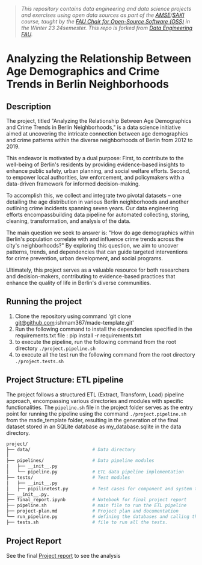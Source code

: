 > _This repository contains data engineering and data science projects and exercises using open data sources as part of the [AMSE](https://oss.cs.fau.de/teaching/specific/amse/)/[SAKI](https://oss.cs.fau.de/teaching/specific/saki/) course, taught by the [FAU Chair for Open-Source Software (OSS)](https://oss.cs.fau.de/) in the Winter 23 24semester. This repo is forked from [Data Engineering FAU](https://github.com/jvalue/2023-amse-template)._

# Analyzing the Relationship Between Age Demographics and Crime Trends in Berlin Neighborhoods

## Description

<!-- Describe your data science project in max. 200 words. Consider writing about why and how you attempt it. -->
The project, titled "Analyzing the Relationship Between Age Demographics and Crime Trends in Berlin Neighborhoods," is a data science initiative aimed at uncovering the intricate connection between age demographics and crime patterns within the diverse neighborhoods of Berlin from 2012 to 2019.

This endeavor is motivated by a dual purpose: First, to contribute to the well-being of Berlin's residents by providing evidence-based insights to enhance public safety, urban planning, and social welfare efforts. Second, to empower local authorities, law enforcement, and policymakers with a data-driven framework for informed decision-making.

To accomplish this, we collect and integrate two pivotal datasets – one detailing the age distribution in various Berlin neighborhoods and another outlining crime incidents spanning seven years. Our data engineering efforts encompassbuilding  data pipeline for automated collecting, storing, cleaning, transformation, and analysis of the data. 

The main question we seek to answer is: "How do age demographics within Berlin's population correlate with and influence crime trends across the city's neighborhoods?" By exploring this question, we aim to uncover patterns, trends, and dependencies that can guide targeted interventions for crime prevention, urban development, and social programs.

Ultimately, this project serves as a valuable resource for both researchers and decision-makers, contributing to evidence-based practices that enhance the quality of life in Berlin's diverse communities.

## Running the project
1. Clone the repository using command 'git clone git@github.com:ishmam367/made-template.git'
2. Run the following command to install the dependencies specified in the requirements.txt file
: pip install -r requirements.txt
3. to execute the pipeline, run the following command from the root directory `./project.pipeline.sh`
4. to execute all the test run the following command from the root directory `./project.tests.sh`


## Project Structure: ETL pipeline 
The project follows a structured ETL (Extract, Transform, Load) pipeline approach, encompassing various directories and modules with specific functionalities. The `pipeline.sh` file in the project folder serves as the entry point for running the pipeline using the command `./project.pipeline.sh` from the made_template folder, resulting in the generation of the final dataset stored in an SQLite database as my_database.sqlite in the data directory.

```bash
project/
├── data/                       # Data directory
│                    
├── pipelines/                  # Data pipeline modules
│   ├── __init__.py
│   └── pipeline.py             # ETL data pipeline implementation
├── tests/                      # Test modules
│   ├── __init__.py
│   ├── pipilinetest.py         # Test cases for component and system testing
├── __init__.py.                   
├── final_report.ipynb          # Notebook for final project report
├── pipeline.sh                 # main file to run the ETL pipeline
├── project-plan.md             # Project plan and documentation
└── run_pipeline.py             # defining the databases and calling the pipelines
├── tests.sh                    # file to run all the tests.
```

## Project Report
See the final [Project report](project/report.ipynb) to see the analysis
